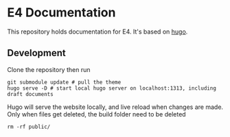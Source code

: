 
# E4 Documentation

This repository holds documentation for E4. It's based on [hugo](https://gohugo.io/).


## Development

Clone the repository then run
```
git submodule update # pull the theme
hugo serve -D # start local hugo server on localhost:1313, including draft documents
```

Hugo will serve the website locally, and live reload when changes are made.
Only when files get deleted, the build folder need to be deleted
```
rm -rf public/
```
